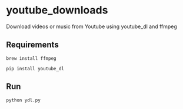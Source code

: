 # youtube_downloads

Download videos or music from Youtube using youtube_dl and ffmpeg

## Requirements
```
brew install ffmpeg

pip install youtube_dl
```

## Run 
```
python ydl.py
```
